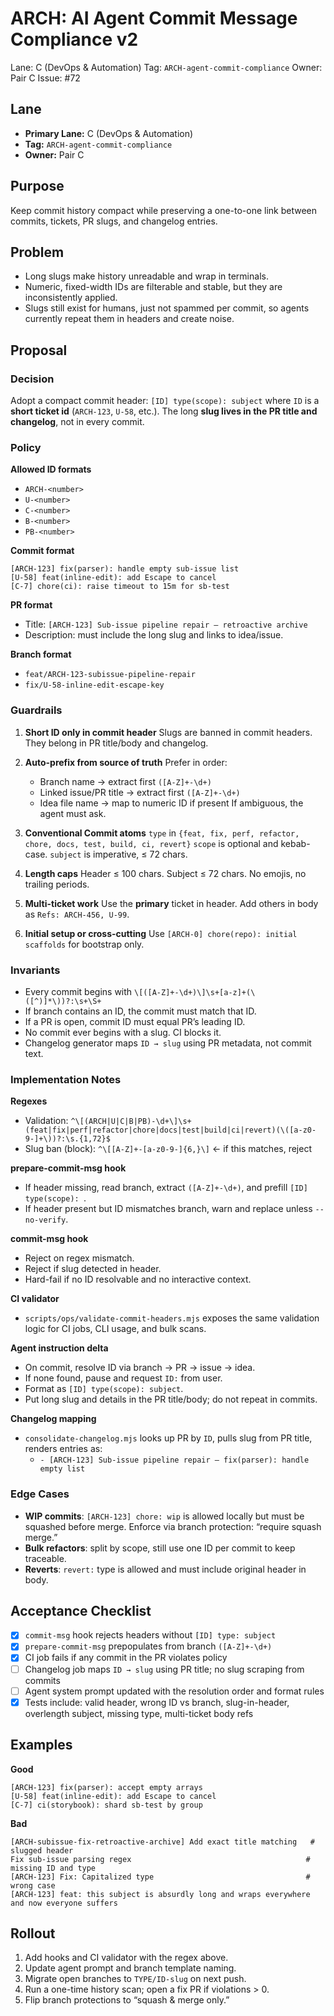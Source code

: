 # ARCH: AI Agent Commit Message Compliance v2

Lane: C (DevOps & Automation)
Tag: `ARCH-agent-commit-compliance`
Owner: Pair C
Issue: #72

## Lane

- **Primary Lane:** C (DevOps & Automation)
- **Tag:** `ARCH-agent-commit-compliance`
- **Owner:** Pair C

## Purpose

Keep commit history compact while preserving a one-to-one link between commits, tickets, PR slugs, and changelog entries.

## Problem

- Long slugs make history unreadable and wrap in terminals.
- Numeric, fixed-width IDs are filterable and stable, but they are inconsistently applied.
- Slugs still exist for humans, just not spammed per commit, so agents currently repeat them in headers and create noise.

## Proposal

### Decision

Adopt a compact commit header:
`[ID] type(scope): subject`
where `ID` is a **short ticket id** (`ARCH-123`, `U-58`, etc.). The long **slug lives in the PR title and changelog**, not in every commit.

### Policy

**Allowed ID formats**

- `ARCH-<number>`
- `U-<number>`
- `C-<number>`
- `B-<number>`
- `PB-<number>`

**Commit format**

```
[ARCH-123] fix(parser): handle empty sub-issue list
[U-58] feat(inline-edit): add Escape to cancel
[C-7] chore(ci): raise timeout to 15m for sb-test
```

**PR format**

- Title: `[ARCH-123] Sub-issue pipeline repair — retroactive archive`
- Description: must include the long slug and links to idea/issue.

**Branch format**

- `feat/ARCH-123-subissue-pipeline-repair`
- `fix/U-58-inline-edit-escape-key`

### Guardrails

1. **Short ID only in commit header**
   Slugs are banned in commit headers. They belong in PR title/body and changelog.

2. **Auto-prefix from source of truth**
   Prefer in order:
   - Branch name → extract first `([A-Z]+-\d+)`
   - Linked issue/PR title → extract first `([A-Z]+-\d+)`
   - Idea file name → map to numeric ID if present
     If ambiguous, the agent must ask.

3. **Conventional Commit atoms**
   `type` in `{feat, fix, perf, refactor, chore, docs, test, build, ci, revert}`
   `scope` is optional and kebab-case. `subject` is imperative, ≤ 72 chars.

4. **Length caps**
   Header ≤ 100 chars. Subject ≤ 72 chars. No emojis, no trailing periods.

5. **Multi-ticket work**
   Use the **primary** ticket in header. Add others in body as `Refs: ARCH-456, U-99`.

6. **Initial setup or cross-cutting**
   Use `[ARCH-0] chore(repo): initial scaffolds` for bootstrap only.

### Invariants

- Every commit begins with `\[([A-Z]+-\d+)\]\s+[a-z]+(\([^)]*\))?:\s+\S+`
- If branch contains an ID, the commit must match that ID.
- If a PR is open, commit ID must equal PR’s leading ID.
- No commit ever begins with a slug. CI blocks it.
- Changelog generator maps `ID → slug` using PR metadata, not commit text.

### Implementation Notes

**Regexes**

- Validation:
  `^\[(ARCH|U|C|B|PB)-\d+\]\s+(feat|fix|perf|refactor|chore|docs|test|build|ci|revert)(\([a-z0-9-]+\))?:\s.{1,72}$`
- Slug ban (block):
  `^\[[A-Z]+-[a-z0-9-]{6,}\]` ← if this matches, reject

**prepare-commit-msg hook**

- If header missing, read branch, extract `([A-Z]+-\d+)`, and prefill `[ID] type(scope): `.
- If header present but ID mismatches branch, warn and replace unless `--no-verify`.

**commit-msg hook**

- Reject on regex mismatch.
- Reject if slug detected in header.
- Hard-fail if no ID resolvable and no interactive context.

**CI validator**

- `scripts/ops/validate-commit-headers.mjs` exposes the same validation logic for CI jobs, CLI usage, and bulk scans.

**Agent instruction delta**

- On commit, resolve ID via branch → PR → issue → idea.
- If none found, pause and request `ID:` from user.
- Format as `[ID] type(scope): subject`.
- Put long slug and details in the PR title/body; do not repeat in commits.

**Changelog mapping**

- `consolidate-changelog.mjs` looks up PR by `ID`, pulls slug from PR title, renders entries as:
  - `- [ARCH-123] Sub-issue pipeline repair — fix(parser): handle empty list`

### Edge Cases

- **WIP commits**: `[ARCH-123] chore: wip` is allowed locally but must be squashed before merge. Enforce via branch protection: “require squash merge.”
- **Bulk refactors**: split by scope, still use one ID per commit to keep traceable.
- **Reverts**: `revert:` type is allowed and must include original header in body.

## Acceptance Checklist

- [x] `commit-msg` hook rejects headers without `[ID] type: subject`
- [x] `prepare-commit-msg` prepopulates from branch `([A-Z]+-\d+)`
- [x] CI job fails if any commit in the PR violates policy
- [ ] Changelog job maps `ID → slug` using PR title; no slug scraping from commits
- [ ] Agent system prompt updated with the resolution order and format rules
- [x] Tests include: valid header, wrong ID vs branch, slug-in-header, overlength subject, missing type, multi-ticket body refs

## Examples

**Good**

```
[ARCH-123] fix(parser): accept empty arrays
[U-58] feat(inline-edit): add Escape to cancel
[C-7] ci(storybook): shard sb-test by group
```

**Bad**

```
[ARCH-subissue-fix-retroactive-archive] Add exact title matching   # slugged header
Fix sub-issue parsing regex                                       # missing ID and type
[ARCH-123] Fix: Capitalized type                                  # wrong case
[ARCH-123] feat: this subject is absurdly long and wraps everywhere and now everyone suffers
```

## Rollout

1. Add hooks and CI validator with the regex above.
2. Update agent prompt and branch template naming.
3. Migrate open branches to `TYPE/ID-slug` on next push.
4. Run a one-time history scan; open a fix PR if violations > 0.
5. Flip branch protections to “squash & merge only.”
